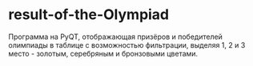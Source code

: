 # result-of-the-Olympiad
Программа на PyQT, отображающая призёров и победителей олимпиады в таблице с возможностью фильтрации, выделяя 1, 2 и 3 место - золотым, серебряным и бронзовыми цветами.
